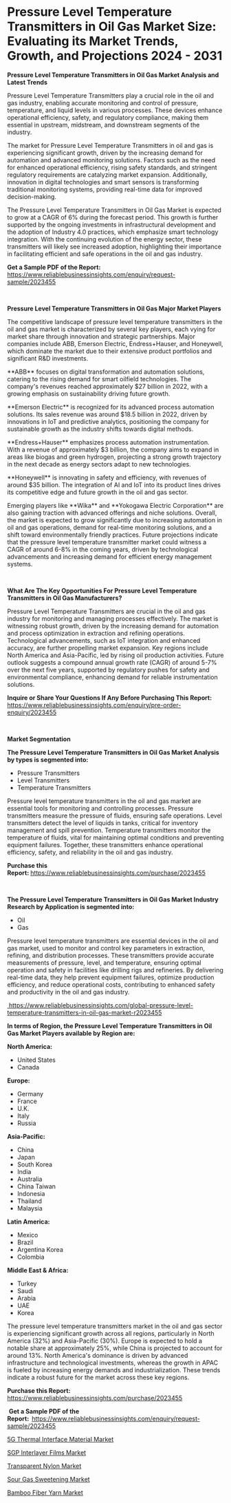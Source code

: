 <p><h1>Pressure Level Temperature Transmitters in Oil Gas Market Size: Evaluating its Market Trends, Growth, and Projections 2024 - 2031</h1></p><p><strong>Pressure Level Temperature Transmitters in Oil Gas Market Analysis and Latest Trends</strong></p>
<p><p>Pressure Level Temperature Transmitters play a crucial role in the oil and gas industry, enabling accurate monitoring and control of pressure, temperature, and liquid levels in various processes. These devices enhance operational efficiency, safety, and regulatory compliance, making them essential in upstream, midstream, and downstream segments of the industry.</p><p>The market for Pressure Level Temperature Transmitters in oil and gas is experiencing significant growth, driven by the increasing demand for automation and advanced monitoring solutions. Factors such as the need for enhanced operational efficiency, rising safety standards, and stringent regulatory requirements are catalyzing market expansion. Additionally, innovation in digital technologies and smart sensors is transforming traditional monitoring systems, providing real-time data for improved decision-making.</p><p>The Pressure Level Temperature Transmitters in Oil Gas Market is expected to grow at a CAGR of 6% during the forecast period. This growth is further supported by the ongoing investments in infrastructural development and the adoption of Industry 4.0 practices, which emphasize smart technology integration. With the continuing evolution of the energy sector, these transmitters will likely see increased adoption, highlighting their importance in facilitating efficient and safe operations in the oil and gas industry.</p></p>
<p><strong>Get a Sample PDF of the Report:&nbsp;</strong> <a href="https://www.reliablebusinessinsights.com/enquiry/request-sample/2023455?utm_campaign=1686&utm_medium=2&utm_source=Github&utm_content=ia&utm_term=28102024&utm_id=pressure-level-temperature-transmitters-in-oil-gas">https://www.reliablebusinessinsights.com/enquiry/request-sample/2023455</a></p>
<p>&nbsp;</p>
<p><strong>Pressure Level Temperature Transmitters in Oil Gas Major Market Players</strong></p>
<p><p>The competitive landscape of pressure level temperature transmitters in the oil and gas market is characterized by several key players, each vying for market share through innovation and strategic partnerships. Major companies include ABB, Emerson Electric, Endress+Hauser, and Honeywell, which dominate the market due to their extensive product portfolios and significant R&D investments. </p><p>**ABB** focuses on digital transformation and automation solutions, catering to the rising demand for smart oilfield technologies. The company's revenues reached approximately $27 billion in 2022, with a growing emphasis on sustainability driving future growth.</p><p>**Emerson Electric** is recognized for its advanced process automation solutions. Its sales revenue was around $18.5 billion in 2022, driven by innovations in IoT and predictive analytics, positioning the company for sustainable growth as the industry shifts towards digital methods.</p><p>**Endress+Hauser** emphasizes process automation instrumentation. With a revenue of approximately $3 billion, the company aims to expand in areas like biogas and green hydrogen, projecting a strong growth trajectory in the next decade as energy sectors adapt to new technologies.</p><p>**Honeywell** is innovating in safety and efficiency, with revenues of around $35 billion. The integration of AI and IoT into its product lines drives its competitive edge and future growth in the oil and gas sector.</p><p>Emerging players like **Wika** and **Yokogawa Electric Corporation** are also gaining traction with advanced offerings and niche solutions. Overall, the market is expected to grow significantly due to increasing automation in oil and gas operations, demand for real-time monitoring solutions, and a shift toward environmentally friendly practices. Future projections indicate that the pressure level temperature transmitter market could witness a CAGR of around 6-8% in the coming years, driven by technological advancements and increasing demand for efficient energy management systems.</p></p>
<p>&nbsp;</p>
<p><strong>What Are The Key Opportunities For Pressure Level Temperature Transmitters in Oil Gas Manufacturers?</strong></p>
<p><p>Pressure Level Temperature Transmitters are crucial in the oil and gas industry for monitoring and managing processes effectively. The market is witnessing robust growth, driven by the increasing demand for automation and process optimization in extraction and refining operations. Technological advancements, such as IoT integration and enhanced accuracy, are further propelling market expansion. Key regions include North America and Asia-Pacific, led by rising oil production activities. Future outlook suggests a compound annual growth rate (CAGR) of around 5-7% over the next five years, supported by regulatory pushes for safety and environmental compliance, enhancing demand for reliable instrumentation solutions.</p></p>
<p><strong>Inquire or Share Your Questions If Any Before Purchasing This Report:</strong> <a href="https://www.reliablebusinessinsights.com/enquiry/pre-order-enquiry/2023455?utm_campaign=1686&utm_medium=2&utm_source=Github&utm_content=ia&utm_term=28102024&utm_id=pressure-level-temperature-transmitters-in-oil-gas">https://www.reliablebusinessinsights.com/enquiry/pre-order-enquiry/2023455</a></p>
<p>&nbsp;</p>
<p><strong>Market Segmentation</strong></p>
<p><strong>The Pressure Level Temperature Transmitters in Oil Gas Market Analysis by types is segmented into:</strong></p>
<p><ul><li>Pressure Transmitters</li><li>Level Transmitters</li><li>Temperature Transmitters</li></ul></p>
<p><p>Pressure level temperature transmitters in the oil and gas market are essential tools for monitoring and controlling processes. Pressure transmitters measure the pressure of fluids, ensuring safe operations. Level transmitters detect the level of liquids in tanks, critical for inventory management and spill prevention. Temperature transmitters monitor the temperature of fluids, vital for maintaining optimal conditions and preventing equipment failures. Together, these transmitters enhance operational efficiency, safety, and reliability in the oil and gas industry.</p></p>
<p><strong>Purchase this Report:&nbsp;</strong><a href="https://www.reliablebusinessinsights.com/purchase/2023455?utm_campaign=1686&utm_medium=2&utm_source=Github&utm_content=ia&utm_term=28102024&utm_id=pressure-level-temperature-transmitters-in-oil-gas">https://www.reliablebusinessinsights.com/purchase/2023455</a></p>
<p>&nbsp;</p>
<p><strong>The Pressure Level Temperature Transmitters in Oil Gas Market Industry Research by Application is segmented into:</strong></p>
<p><ul><li>Oil</li><li>Gas</li></ul></p>
<p><p>Pressure level temperature transmitters are essential devices in the oil and gas market, used to monitor and control key parameters in extraction, refining, and distribution processes. These transmitters provide accurate measurements of pressure, level, and temperature, ensuring optimal operation and safety in facilities like drilling rigs and refineries. By delivering real-time data, they help prevent equipment failures, optimize production efficiency, and reduce operational costs, contributing to enhanced safety and productivity in the oil and gas industry.</p></p>
<p><a href="https://www.reliablebusinessinsights.com/global-pressure-level-temperature-transmitters-in-oil-gas-market-r2023455?utm_campaign=1686&utm_medium=2&utm_source=Github&utm_content=ia&utm_term=28102024&utm_id=pressure-level-temperature-transmitters-in-oil-gas">&nbsp;https://www.reliablebusinessinsights.com/global-pressure-level-temperature-transmitters-in-oil-gas-market-r2023455</a></p>
<p><strong>In terms of Region, the Pressure Level Temperature Transmitters in Oil Gas Market Players available by Region are:</strong></p>
<p>
    <p> <strong> North America: </strong>
        <ul>
            <li>United States</li>
            <li>Canada</li>
        </ul>
        </p> 
    <p> <strong> Europe: </strong>
        <ul>
            <li>Germany</li>
            <li>France</li>
            <li>U.K.</li>
            <li>Italy</li>
            <li>Russia</li>
        </ul>
        </p> 
    <p> <strong> Asia-Pacific: </strong>
        <ul>
            <li>China</li>
            <li>Japan</li>
            <li>South Korea</li>
            <li>India</li>
            <li>Australia</li>
            <li>China Taiwan</li>
            <li>Indonesia</li>
            <li>Thailand</li>
            <li>Malaysia</li>
        </ul>
        </p> 
    <p> <strong> Latin America: </strong>
        <ul>
            <li>Mexico</li>
            <li>Brazil</li>
            <li>Argentina Korea</li>
            <li>Colombia</li>
        </ul>
        </p> 
    <p> <strong> Middle East & Africa: </strong>
        <ul>
            <li>Turkey</li>
            <li>Saudi</li>
            <li>Arabia</li>
            <li>UAE</li>
            <li>Korea</li>
        </ul>
    </p>
    </p>
<p><p>The pressure level temperature transmitters market in the oil and gas sector is experiencing significant growth across all regions, particularly in North America (32%) and Asia-Pacific (30%). Europe is expected to hold a notable share at approximately 25%, while China is projected to account for around 13%. North America's dominance is driven by advanced infrastructure and technological investments, whereas the growth in APAC is fueled by increasing energy demands and industrialization. These trends indicate a robust future for the market across these key regions.</p></p>
<p><strong>Purchase this Report: </strong><a href="https://www.reliablebusinessinsights.com/purchase/2023455?utm_campaign=1686&utm_medium=2&utm_source=Github&utm_content=ia&utm_term=28102024&utm_id=pressure-level-temperature-transmitters-in-oil-gas">https://www.reliablebusinessinsights.com/purchase/2023455</a></p>
<p>&nbsp;<strong>Get a Sample PDF of the Report:&nbsp;&nbsp;</strong><a href="https://www.reliablebusinessinsights.com/enquiry/request-sample/2023455?utm_campaign=1686&utm_medium=2&utm_source=Github&utm_content=ia&utm_term=28102024&utm_id=pressure-level-temperature-transmitters-in-oil-gas">https://www.reliablebusinessinsights.com/enquiry/request-sample/2023455</a></p>
<p><strong></strong></p>
<p><p><a href="https://www.linkedin.com/pulse/surfing-5g-thermal-interface-material-wave-riding-market-currents-8wc4f?trk=public_post_embed_feed-article-content&utm_campaign=1686&utm_medium=2&utm_source=Github&utm_content=ia&utm_term=28102024&utm_id=pressure-level-temperature-transmitters-in-oil-gas">5G Thermal Interface Material Market</a></p><p><a href="https://www.linkedin.com/pulse/navigating-global-sgp-interlayer-films-market-from-trends-strategy-yqj3f?trk=public_post_embed_feed-article-content&utm_campaign=1686&utm_medium=2&utm_source=Github&utm_content=ia&utm_term=28102024&utm_id=pressure-level-temperature-transmitters-in-oil-gas">SGP Interlayer Films Market</a></p><p><a href="https://www.linkedin.com/pulse/regulatory-landscape-its-influence-global-transparent-nylon-jicse?utm_campaign=1686&utm_medium=2&utm_source=Github&utm_content=ia&utm_term=28102024&utm_id=pressure-level-temperature-transmitters-in-oil-gas">Transparent Nylon Market</a></p><p><a href="https://www.linkedin.com/pulse/global-sour-gas-sweetening-nexus-sector-confluences-regional-x9h1f?trk=public_post_embed_feed-article-content&utm_campaign=1686&utm_medium=2&utm_source=Github&utm_content=ia&utm_term=28102024&utm_id=pressure-level-temperature-transmitters-in-oil-gas">Sour Gas Sweetening Market</a></p><p><a href="https://www.linkedin.com/pulse/bamboo-fiber-yarn-market-overview-global-trends-future-prospects-kqhef?trk=public_post_embed_feed-article-content&utm_campaign=1686&utm_medium=2&utm_source=Github&utm_content=ia&utm_term=28102024&utm_id=pressure-level-temperature-transmitters-in-oil-gas">Bamboo Fiber Yarn Market</a></p></p>